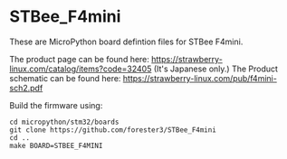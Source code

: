 # STBee_F4mini
These are MicroPython board defintion files for STBee F4mini.

The product page can be found here: https://strawberry-linux.com/catalog/items?code=32405 (It's Japanese only.)
The Product schematic can be found here: https://strawberry-linux.com/pub/f4mini-sch2.pdf

Build the firmware using:
~~~
cd micropython/stm32/boards
git clone https://github.com/forester3/STBee_F4mini
cd ..
make BOARD=STBEE_F4MINI
~~~
